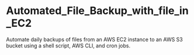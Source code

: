 # Automated_File_Backup_with_file_in_EC2
Automate daily backups of files from an AWS EC2 instance to an AWS S3 bucket using a shell script, AWS CLI, and cron jobs.
